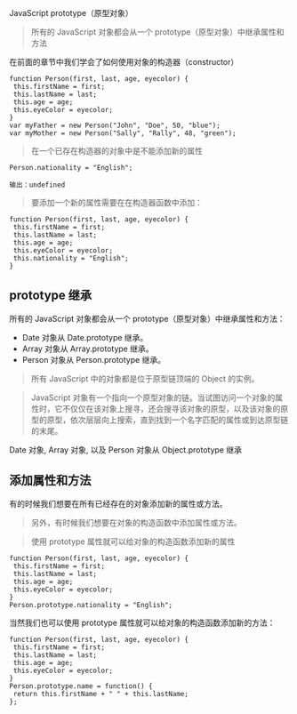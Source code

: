 JavaScript prototype（原型对象）

> 所有的 JavaScript 对象都会从一个 prototype（原型对象）中继承属性和方法

在前面的章节中我们学会了如何使用对象的构造器（constructor）

```JS
function Person(first, last, age, eyecolor) {
 this.firstName = first;
 this.lastName = last;
 this.age = age;
 this.eyeColor = eyecolor;
}
var myFather = new Person("John", "Doe", 50, "blue");
var myMother = new Person("Sally", "Rally", 48, "green");
```

> 在一个已存在构造器的对象中是不能添加新的属性

```JS
Person.nationality = "English";

输出：undefined
```

> 要添加一个新的属性需要在在构造器函数中添加：

```JS
function Person(first, last, age, eyecolor) {
 this.firstName = first;
 this.lastName = last;
 this.age = age;
 this.eyeColor = eyecolor;
 this.nationality = "English";
}
```

## prototype 继承

所有的 JavaScript 对象都会从一个 prototype（原型对象）中继承属性和方法：

- Date 对象从 Date.prototype 继承。
- Array 对象从 Array.prototype 继承。
- Person 对象从 Person.prototype 继承。

> 所有 JavaScript 中的对象都是位于原型链顶端的 Object 的实例。

> JavaScript 对象有一个指向一个原型对象的链。当试图访问一个对象的属性时，它不仅仅在该对象上搜寻，还会搜寻该对象的原型，以及该对象的原型的原型，依次层层向上搜索，直到找到一个名字匹配的属性或到达原型链的末尾。

Date 对象, Array 对象, 以及 Person 对象从 Object.prototype 继承

## 添加属性和方法

有的时候我们想要在所有已经存在的对象添加新的属性或方法。

> 另外，有时候我们想要在对象的构造函数中添加属性或方法。

> 使用 prototype 属性就可以给对象的构造函数添加新的属性

```JS
function Person(first, last, age, eyecolor) {
 this.firstName = first;
 this.lastName = last;
 this.age = age;
 this.eyeColor = eyecolor;
}
Person.prototype.nationality = "English";
```

当然我们也可以使用 prototype 属性就可以给对象的构造函数添加新的方法：

```JS
function Person(first, last, age, eyecolor) {
 this.firstName = first;
 this.lastName = last;
 this.age = age;
 this.eyeColor = eyecolor;
}
Person.prototype.name = function() {
 return this.firstName + " " + this.lastName;
};


```

